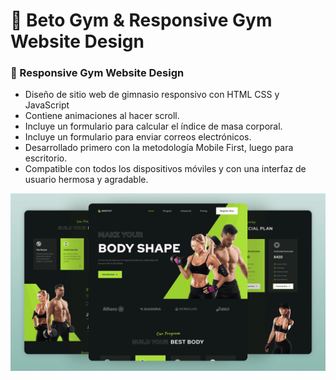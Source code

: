 #  💪 Beto Gym & Responsive Gym Website Design
### 💪 Responsive Gym Website Design

- Diseño de sitio web de gimnasio responsivo con HTML CSS y JavaScript
- Contiene animaciones al hacer scroll.
- Incluye un formulario para calcular el índice de masa corporal.
- Incluye un formulario para enviar correos electrónicos.
- Desarrollado primero con la metodología Mobile First, luego para escritorio.
- Compatible con todos los dispositivos móviles y con una interfaz de usuario hermosa y agradable.


![preview img](/preview.png)
